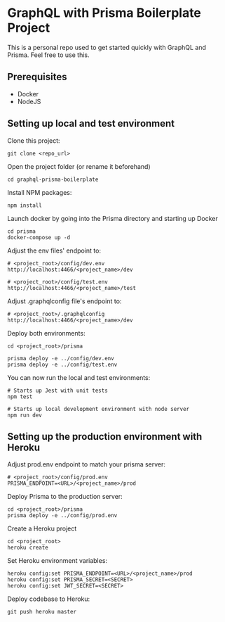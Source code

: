 # GraphQL with Prisma Boilerplate Project

This is a personal repo used to get started quickly with GraphQL and Prisma. Feel free to use this.

## Prerequisites

- Docker
- NodeJS

## Setting up local and test environment

Clone this project:

```shell
git clone <repo_url>
```

Open the project folder (or rename it beforehand)

```shell
cd graphql-prisma-boilerplate
```

Install NPM packages:

```shell
npm install
```

Launch docker by going into the Prisma directory and starting up Docker

```shell
cd prisma
docker-compose up -d
```

Adjust the env files' endpoint to:

```shell
# <project_root>/config/dev.env
http://localhost:4466/<project_name>/dev

# <project_root>/config/test.env
http://localhost:4466/<project_name>/test
```

Adjust .graphqlconfig file's endpoint to:

```shell
# <project_root>/.graphqlconfig
http://localhost:4466/<project_name>/dev
```

Deploy both environments:

```shell
cd <project_root>/prisma

prisma deploy -e ../config/dev.env
prisma deploy -e ../config/test.env
```

You can now run the local and test environments:

```shell
# Starts up Jest with unit tests
npm test

# Starts up local development environment with node server
npm run dev
```

## Setting up the production environment with Heroku

Adjust prod.env endpoint to match your prisma server:

```shell
# <project_root>/config/prod.env
PRISMA_ENDPOINT=<URL>/<project_name>/prod
```

Deploy Prisma to the production server:

```shell
cd <project_root>/prisma
prisma deploy -e ../config/prod.env
```

Create a Heroku project

```shell
cd <project_root>
heroku create
```

Set Heroku environment variables:

```shell
heroku config:set PRISMA_ENDPOINT=<URL>/<project_name>/prod
heroku config:set PRISMA_SECRET=<SECRET>
heroku config:set JWT_SECRET=<SECRET>
```

Deploy codebase to Heroku:

```shell
git push heroku master
```

